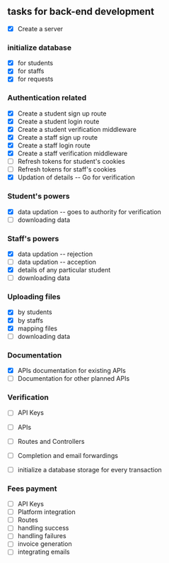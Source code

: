 ## tasks for back-end development

- [x] Create a server

### initialize database
- [x] for students
- [x] for staffs
- [x] for requests

### Authentication related
- [x] Create a student sign up route
- [x] Create a student login route
- [x] Create a student verification middleware
- [x] Create a staff sign up route
- [x] Create a staff login route
- [x] Create a staff verification middleware
- [ ] Refresh tokens for student's cookies
- [ ] Refresh tokens for staff's cookies
- [x] Updation of details -- Go for verification

### Student's powers
- [x] data updation -- goes to authority for verification 
- [ ] downloading data

### Staff's powers
- [x] data updation -- rejection 
- [ ] data updation -- acception 
- [x] details of any particular student
- [ ] downloading data

### Uploading files
- [x] by students
- [x] by staffs
- [x] mapping files
- [ ] downloading data

### Documentation
- [x] APIs documentation for existing APIs
- [ ] Documentation for other planned APIs

### Verification
- [ ] API Keys
- [ ] APIs
- [ ] Routes and Controllers
- [ ] Completion and email forwardings
- [ ] initialize a database storage for every transaction


### Fees payment
- [ ] API Keys
- [ ] Platform integration
- [ ] Routes
- [ ] handling success
- [ ] handling failures
- [ ] invoice generation
- [ ] integrating emails